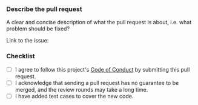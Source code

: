 ### Describe the pull request

A clear and concise description of what the pull request is about, i.e. what problem should be fixed? 

Link to the issue: <!-- paste the issue link here, or put "n/a" if not applicable -->

### Checklist

- [ ] I agree to follow this project's [Code of Conduct](https://go.dev/conduct) by submitting this pull request.
- [ ] I acknowledge that sending a pull request has no guarantee to be merged, and the review rounds may take a long time.
- [ ] I have added test cases to cover the new code.
